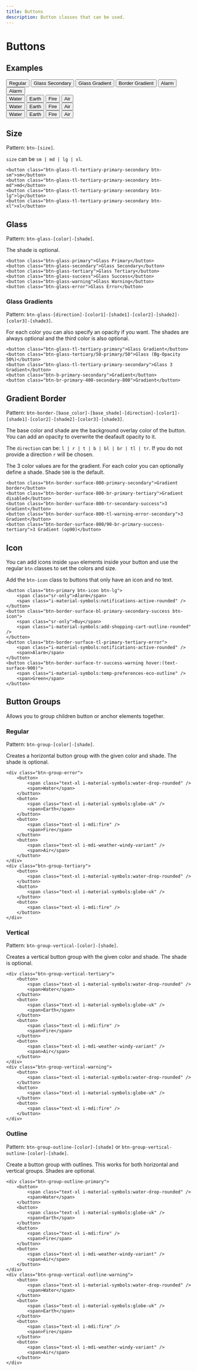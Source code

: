 ```yaml
---
title: Buttons
description: Button classes that can be used.
---
```


# Buttons

## Examples
<Usage>
	<button class="btn-primary">Regular</button>
	<button class="btn-glass-secondary">Glass Secondary</button>
	<button class="btn-glass-tl-tertiary-primary">Glass Gradient</button>
	<button class="btn-border-surface-800-br-secondary-success-error">Border Gradient</button>
	<button class="btn-primary btn-icon btn-lg">
		<span class="sr-only">Alarm</span>
		<span class="i-material-symbols:notifications-active-rounded" />
	</button>
	<button class="btn-border-surface-tl-primary-tertiary-error">
		<span class="i-material-symbols:notifications-active-rounded" />
		<span>Alarm</span>
	</button>
	<div class="btn-group-primary">
		<button>
			<span class="text-xl i-material-symbols:water-drop-rounded" />
			<span>Water</span>
		</button>
		<button>
			<span class="text-xl i-material-symbols:globe-uk" />
			<span>Earth</span>
		</button>
		<button>
			<span class="text-xl i-mdi:fire" />
			<span>Fire</span>
		</button>
		<button>
			<span class="text-xl i-mdi-weather-windy-variant" />
			<span>Air</span>
		</button>
	</div>
	<div class="btn-group-vertical-tertiary">
		<button>
			<span class="text-xl i-material-symbols:water-drop-rounded" />
			<span>Water</span>
		</button>
		<button>
			<span class="text-xl i-material-symbols:globe-uk" />
			<span>Earth</span>
		</button>
		<button>
			<span class="text-xl i-mdi:fire" />
			<span>Fire</span>
		</button>
		<button>
			<span class="text-xl i-mdi-weather-windy-variant" />
			<span>Air</span>
		</button>
	</div>
	<div class="btn-group-outline-secondary">
		<button>
			<span class="text-xl i-material-symbols:water-drop-rounded" />
			<span>Water</span>
		</button>
		<button>
			<span class="text-xl i-material-symbols:globe-uk" />
			<span>Earth</span>
		</button>
		<button>
			<span class="text-xl i-mdi:fire" />
			<span>Fire</span>
		</button>
		<button>
			<span class="text-xl i-mdi-weather-windy-variant" />
			<span>Air</span>
		</button>
	</div>
</Usage>

## Size

Pattern: `btn-[size]`. 

`size` can be `sm | md | lg | xl`.

```svelte example
<button class="btn-glass-tl-tertiary-primary-secondary btn-sm">sm</button>
<button class="btn-glass-tl-tertiary-primary-secondary btn-md">md</button>
<button class="btn-glass-tl-tertiary-primary-secondary btn-lg">lg</button>
<button class="btn-glass-tl-tertiary-primary-secondary btn-xl">xl</button>
```  
 

## Glass

Pattern: `btn-glass-[color]-[shade]`.

The shade is optional.

```svelte example
<button class="btn-glass-primary">Glass Primary</button>
<button class="btn-glass-secondary">Glass Secondary</button>
<button class="btn-glass-tertiary">Glass Tertiary</button>
<button class="btn-glass-success">Glass Success</button>
<button class="btn-glass-warning">Glass Warning</button>
<button class="btn-glass-error">Glass Error</button>
```

### Glass Gradients

Pattern: `btn-glass-[direction]-[color1]-[shade1]-[color2]-[shade2]-[color3]-[shade3]`.

For each color you can also specify an opacity if you want. The shades are always optional and the third color is also optional.

```svelte example
<button class="btn-glass-tl-tertiary-primary">Glass Gradient</button>
<button class="btn-glass-tertiary/50-primary/50">Glass (Bg-Opacity 50%)</button>
<button class="btn-glass-tl-tertiary-primary-secondary">Glass 3 Gradient</button>
<button class="btn-b-primary-secondary">Gradient</button>
<button class="btn-br-primary-400-secondary-800">Gradient</button>
```

## Gradient Border

Pattern: `btn-border-[base_color]-[base_shade]-[direction]-[color1]-[shade1]-[color2]-[shade2]-[color3]-[shade3]`.

The base color and shade are the background overlay color of the button. You can add an opacity to overwrite the deafault opacity to it.

The `direction` can be: `l | r | t | b | bl | br | tl | tr`. If you do not provide a direction `r` will be chosen.

The 3 color values are for the gradient. For each color you can optionally define a shade. Shade `500` is the default.

```svelte example
<button class="btn-border-surface-800-primary-secondary">Gradient border</button>
<button class="btn-border-surface-800-br-primary-tertiary">Gradient disabled</button>
<button class="btn-border-surface-800-tr-secondary-success">3 Gradient</button>
<button class="btn-border-surface-800-tl-warning-error-secondary">3 Gradient</button>
<button class="btn-border-surface-800/90-br-primary-success-tertiary">3 Gradient (op90)</button>
```

## Icon

You can add icons inside `span` elements inside your button and use the regular `btn` classes to set the colors and size. 

Add the `btn-icon` class to buttons that only have an icon and no text.

```svelte example
<button class="btn-primary btn-icon btn-lg">
	<span class="sr-only">Alarm</span>
	<span class="i-material-symbols:notifications-active-rounded" />
</button>
<button class="btn-border-surface-bl-primary-secondary-success btn-icon">
	<span class="sr-only">Buy</span>
	<span class="i-material-symbols:add-shopping-cart-outline-rounded" />
</button>
<button class="btn-border-surface-tl-primary-tertiary-error">
	<span class="i-material-symbols:notifications-active-rounded" />
	<span>Alarm</span>
</button>
<button class="btn-border-surface-tr-success-warning hover:(text-surface-900)">
	<span class="i-material-symbols:temp-preferences-eco-outline" />
	<span>Green</span>
</button>
```

## Button Groups

Allows you to group children button or anchor elements together.

### Regular

Pattern: `btn-group-[color]-[shade]`.

Creates a horizontal button group with the given color and shade. The shade is optional.

```svelte example
<div class="btn-group-error">
	<button>
		<span class="text-xl i-material-symbols:water-drop-rounded" />
		<span>Water</span>
	</button>
	<button>
		<span class="text-xl i-material-symbols:globe-uk" />
		<span>Earth</span>
	</button>
	<button>
		<span class="text-xl i-mdi:fire" />
		<span>Fire</span>
	</button>
	<button>
		<span class="text-xl i-mdi-weather-windy-variant" />
		<span>Air</span>
	</button>
</div>
<div class="btn-group-tertiary">
	<button>
		<span class="text-xl i-material-symbols:water-drop-rounded" />
	</button>
	<button>
		<span class="text-xl i-material-symbols:globe-uk" />
	</button>
	<button>
		<span class="text-xl i-mdi:fire" />
	</button>
</div>
```

### Vertical

Pattern: `btn-group-vertical-[color]-[shade]`.

Creates a vertical button group with the given color and shade. The shade is optional.

```svelte example
<div class="btn-group-vertical-tertiary">
	<button>
		<span class="text-xl i-material-symbols:water-drop-rounded" />
		<span>Water</span>
	</button>
	<button>
		<span class="text-xl i-material-symbols:globe-uk" />
		<span>Earth</span>
	</button>
	<button>
		<span class="text-xl i-mdi:fire" />
		<span>Fire</span>
	</button>
	<button>
		<span class="text-xl i-mdi-weather-windy-variant" />
		<span>Air</span>
	</button>
</div>
<div class="btn-group-vertical-warning">
	<button>
		<span class="text-xl i-material-symbols:water-drop-rounded" />
	</button>
	<button>
		<span class="text-xl i-material-symbols:globe-uk" />
	</button>
	<button>
		<span class="text-xl i-mdi:fire" />
	</button>
</div>
```

### Outline

Pattern: `btn-group-outline-[color]-[shade]` or `btn-group-vertical-outline-[color]-[shade]`.

Create a button group with outlines. This works for both horizontal and vertical groups. Shades are optional.

```svelte example
<div class="btn-group-outline-primary">
	<button>
		<span class="text-xl i-material-symbols:water-drop-rounded" />
		<span>Water</span>
	</button>
	<button>
		<span class="text-xl i-material-symbols:globe-uk" />
		<span>Earth</span>
	</button>
	<button>
		<span class="text-xl i-mdi:fire" />
		<span>Fire</span>
	</button>
	<button>
		<span class="text-xl i-mdi-weather-windy-variant" />
		<span>Air</span>
	</button>
</div>
<div class="btn-group-vertical-outline-warning">
	<button>
		<span class="text-xl i-material-symbols:water-drop-rounded" />
		<span>Water</span>
	</button>
	<button>
		<span class="text-xl i-material-symbols:globe-uk" />
		<span>Earth</span>
	</button>
	<button>
		<span class="text-xl i-mdi:fire" />
		<span>Fire</span>
	</button>
	<button>
		<span class="text-xl i-mdi-weather-windy-variant" />
		<span>Air</span>
	</button>
</div>
```
